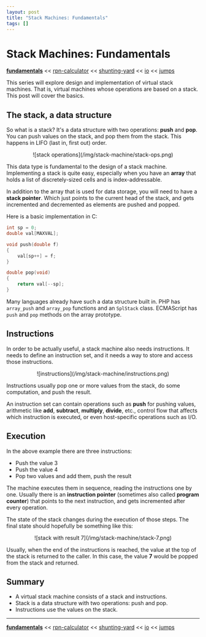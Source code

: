 ```yaml
---
layout: post
title: "Stack Machines: Fundamentals"
tags: []
---
```


# Stack Machines: Fundamentals

[**fundamentals**](/2013/08/28/stack-machines-fundamentals.html) <<
[rpn-calculator](/2013/12/02/stack-machines-rpn.html) <<
[shunting-yard](/2013/12/03/stack-machines-shunting-yard.html) <<
[io](/2014/11/29/stack-machines-io.html) <<
[jumps](/2014/11/30/stack-machines-jumps.html)

This series will explore design and implementation of virtual stack machines.
That is, virtual machines whose operations are based on a stack. This post
will cover the basics.

## The stack, a data structure

So what is a stack? It's a data structure with two operations: **push** and
**pop**. You can push values on the stack, and pop them from the stack. This
happens in LIFO (last in, first out) order.

<center>
    ![stack operations](/img/stack-machine/stack-ops.png)
</center>

This data type is fundamental to the design of a stack machine. Implementing a
stack is quite easy, especially when you have an **array** that holds a list
of discretely-sized cells and is index-addressable.

In addition to the array that is used for data storage, you will need to have
a **stack pointer**. Which just points to the current head of the stack, and
gets incremented and decremented as elements are pushed and popped.

Here is a basic implementation in C:

~~~c
int sp = 0;
double val[MAXVAL];

void push(double f)
{
    val[sp++] = f;
}

double pop(void)
{
    return val[--sp];
}
~~~

Many languages already have such a data structure built in. PHP has
`array_push` and `array_pop` functions and an `SplStack` class. ECMAScript has
`push` and `pop` methods on the array prototype.

## Instructions

In order to be actually useful, a stack machine also needs instructions. It
needs to define an instruction set, and it needs a way to store and access
those instructions.

<center>
    ![instructions](/img/stack-machine/instructions.png)
</center>

Instructions usually pop one or more values from the stack, do some
computation, and push the result.

An instruction set can contain operations such as **push** for pushing values,
arithmetic like **add**, **subtract**, **multiply**, **divide**, etc., control
flow that affects which instruction is executed, or even host-specific
operations such as I/O.

## Execution

In the above example there are three instructions:

* Push the value 3
* Push the value 4
* Pop two values and add them, push the result

The machine executes them in sequence, reading the instructions one by one.
Usually there is an **instruction pointer** (sometimes also called **program
counter**) that points to the next instruction, and gets incremented after
every operation.

The state of the stack changes during the execution of those steps. The final
state should hopefully be something like this:

<center>
    ![stack with result 7](/img/stack-machine/stack-7.png)
</center>

Usually, when the end of the instructions is reached, the value at the top of
the stack is returned to the caller. In this case, the value **7** would be
popped from the stack and returned.

## Summary

* A virtual stack machine consists of a stack and instructions.
* Stack is a data structure with two operations: push and pop.
* Instructions use the values on the stack.

---

[**fundamentals**](/2013/08/28/stack-machines-fundamentals.html) <<
[rpn-calculator](/2013/12/02/stack-machines-rpn.html) <<
[shunting-yard](/2013/12/03/stack-machines-shunting-yard.html) <<
[io](/2014/11/29/stack-machines-io.html) <<
[jumps](/2014/11/30/stack-machines-jumps.html)
